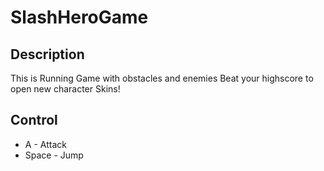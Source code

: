 # SlashHeroGame

## Description 
This is Running Game with obstacles and enemies
Beat your highscore to open new character Skins!

## Control
- A - Attack
- Space - Jump
